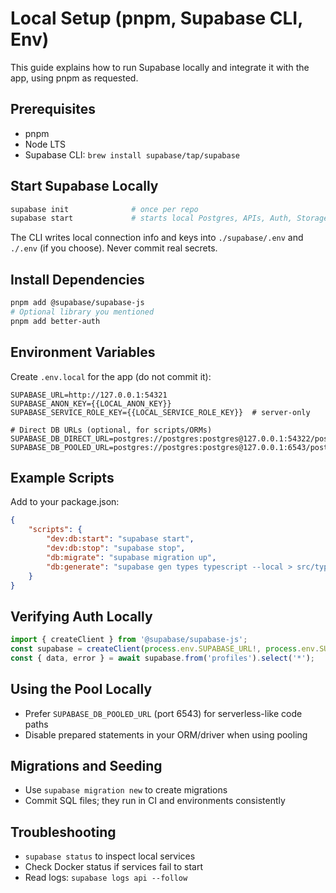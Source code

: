 # Local Setup (pnpm, Supabase CLI, Env)

This guide explains how to run Supabase locally and integrate it with the app, using pnpm as requested.

## Prerequisites

- pnpm
- Node LTS
- Supabase CLI: `brew install supabase/tap/supabase`

## Start Supabase Locally

```sh path=null start=null
supabase init              # once per repo
supabase start             # starts local Postgres, APIs, Auth, Storage, Realtime, Pooler
```

The CLI writes local connection info and keys into `./supabase/.env` and `./.env` (if you choose). Never commit real secrets.

## Install Dependencies

```sh path=null start=null
pnpm add @supabase/supabase-js
# Optional library you mentioned
pnpm add better-auth
```

## Environment Variables

Create `.env.local` for the app (do not commit it):

```env path=null start=null
SUPABASE_URL=http://127.0.0.1:54321
SUPABASE_ANON_KEY={{LOCAL_ANON_KEY}}
SUPABASE_SERVICE_ROLE_KEY={{LOCAL_SERVICE_ROLE_KEY}}  # server-only

# Direct DB URLs (optional, for scripts/ORMs)
SUPABASE_DB_DIRECT_URL=postgres://postgres:postgres@127.0.0.1:54322/postgres
SUPABASE_DB_POOLED_URL=postgres://postgres:postgres@127.0.0.1:6543/postgres
```

## Example Scripts

Add to your package.json:

```json path=null start=null
{
	"scripts": {
		"dev:db:start": "supabase start",
		"dev:db:stop": "supabase stop",
		"db:migrate": "supabase migration up",
		"db:generate": "supabase gen types typescript --local > src/types/database.types.ts"
	}
}
```

## Verifying Auth Locally

```ts path=null start=null
import { createClient } from '@supabase/supabase-js';
const supabase = createClient(process.env.SUPABASE_URL!, process.env.SUPABASE_ANON_KEY!);
const { data, error } = await supabase.from('profiles').select('*');
```

## Using the Pool Locally

- Prefer `SUPABASE_DB_POOLED_URL` (port 6543) for serverless-like code paths
- Disable prepared statements in your ORM/driver when using pooling

## Migrations and Seeding

- Use `supabase migration new` to create migrations
- Commit SQL files; they run in CI and environments consistently

## Troubleshooting

- `supabase status` to inspect local services
- Check Docker status if services fail to start
- Read logs: `supabase logs api --follow`
